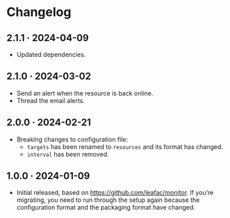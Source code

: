 # Changelog

## 2.1.1 · 2024-04-09

- Updated dependencies.

## 2.1.0 · 2024-03-02

- Send an alert when the resource is back online.
- Thread the email alerts.

## 2.0.0 · 2024-02-21

- Breaking changes to configuration file:
  - `targets` has been renamed to `resources` and its format has changed.
  - `interval` has been removed.

## 1.0.0 · 2024-01-09

- Initial released, based on https://github.com/leafac/monitor. If you’re migrating, you need to run through the setup again because the configuration format and the packaging format have changed.
